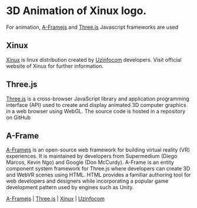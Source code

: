 # 3D Animation of Xinux logo.
For animation, [A-Framejs](https://aframe.io/) and [Three.js](https://threejs.org/) Javascript frameworks are used

## Xinux
[Xinux](https://www.xinux.uz/) is linux distribution created by [Uzinfocom](https://uzinfocom.uz/) developers.
Visit official website of Xinux for further information.

## Three.js
[Three.js](https://threejs.org/) is a cross-browser JavaScript library and application programming interface (API) used to create and display animated 3D computer graphics in a web browser using WebGL. The source code is hosted in a repository on GitHub

## A-Frame
[A-Framejs](https://aframe.io/) is an open-source web framework for building virtual reality (VR) experiences. It is maintained by developers from Supermedium (Diego Marcos, Kevin Ngo) and Google (Don McCurdy). A-Frame is an entity component system framework for Three.js where developers can create 3D and WebVR scenes using HTML. HTML provides a familiar authoring tool for web developers and designers while incorporating a popular game development pattern used by engines such as Unity.

[A-Framejs](https://aframe.io/) | [Three.js](https://threejs.org/) | [Xinux](https://www.xinux.uz/) | [Uzinfocom](https://uzinfocom.uz/)
